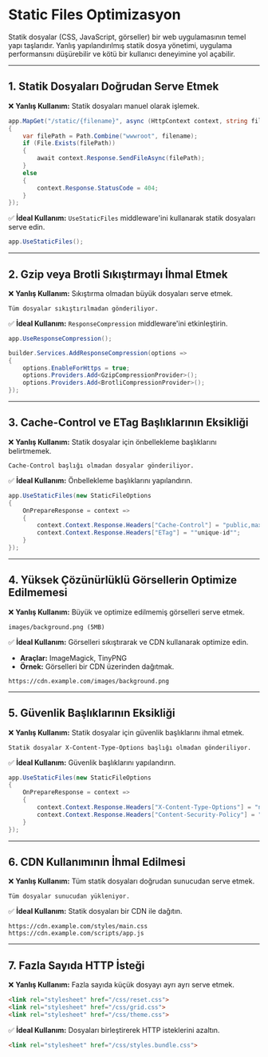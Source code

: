 # Static Files Optimizasyon

Statik dosyalar (CSS, JavaScript, görseller) bir web uygulamasının temel yapı taşlarıdır. Yanlış yapılandırılmış statik dosya yönetimi, uygulama performansını düşürebilir ve kötü bir kullanıcı deneyimine yol açabilir.

---

## 1. Statik Dosyaları Doğrudan Serve Etmek

❌ **Yanlış Kullanım:** Statik dosyaları manuel olarak işlemek.

```csharp
app.MapGet("/static/{filename}", async (HttpContext context, string filename) =>
{
    var filePath = Path.Combine("wwwroot", filename);
    if (File.Exists(filePath))
    {
        await context.Response.SendFileAsync(filePath);
    }
    else
    {
        context.Response.StatusCode = 404;
    }
});
```

✅ **İdeal Kullanım:** `UseStaticFiles` middleware'ini kullanarak statik dosyaları serve edin.

```csharp
app.UseStaticFiles();
```

---

## 2. Gzip veya Brotli Sıkıştırmayı İhmal Etmek

❌ **Yanlış Kullanım:** Sıkıştırma olmadan büyük dosyaları serve etmek.

```plaintext
Tüm dosyalar sıkıştırılmadan gönderiliyor.
```

✅ **İdeal Kullanım:** `ResponseCompression` middleware'ini etkinleştirin.

```csharp
app.UseResponseCompression();

builder.Services.AddResponseCompression(options =>
{
    options.EnableForHttps = true;
    options.Providers.Add<GzipCompressionProvider>();
    options.Providers.Add<BrotliCompressionProvider>();
});
```

---

## 3. Cache-Control ve ETag Başlıklarının Eksikliği

❌ **Yanlış Kullanım:** Statik dosyalar için önbellekleme başlıklarını belirtmemek.

```plaintext
Cache-Control başlığı olmadan dosyalar gönderiliyor.
```

✅ **İdeal Kullanım:** Önbellekleme başlıklarını yapılandırın.

```csharp
app.UseStaticFiles(new StaticFileOptions
{
    OnPrepareResponse = context =>
    {
        context.Context.Response.Headers["Cache-Control"] = "public,max-age=31536000";
        context.Context.Response.Headers["ETag"] = ""unique-id"";
    }
});
```

---

## 4. Yüksek Çözünürlüklü Görsellerin Optimize Edilmemesi

❌ **Yanlış Kullanım:** Büyük ve optimize edilmemiş görselleri serve etmek.

```plaintext
images/background.png (5MB)
```

✅ **İdeal Kullanım:** Görselleri sıkıştırarak ve CDN kullanarak optimize edin.

- **Araçlar:** ImageMagick, TinyPNG
- **Örnek:** Görselleri bir CDN üzerinden dağıtmak.

```plaintext
https://cdn.example.com/images/background.png
```

---

## 5. Güvenlik Başlıklarının Eksikliği

❌ **Yanlış Kullanım:** Statik dosyalar için güvenlik başlıklarını ihmal etmek.

```plaintext
Statik dosyalar X-Content-Type-Options başlığı olmadan gönderiliyor.
```

✅ **İdeal Kullanım:** Güvenlik başlıklarını yapılandırın.

```csharp
app.UseStaticFiles(new StaticFileOptions
{
    OnPrepareResponse = context =>
    {
        context.Context.Response.Headers["X-Content-Type-Options"] = "nosniff";
        context.Context.Response.Headers["Content-Security-Policy"] = "default-src 'self'";
    }
});
```

---

## 6. CDN Kullanımının İhmal Edilmesi

❌ **Yanlış Kullanım:** Tüm statik dosyaları doğrudan sunucudan serve etmek.

```plaintext
Tüm dosyalar sunucudan yükleniyor.
```

✅ **İdeal Kullanım:** Statik dosyaları bir CDN ile dağıtın.

```plaintext
https://cdn.example.com/styles/main.css
https://cdn.example.com/scripts/app.js
```

---

## 7. Fazla Sayıda HTTP İsteği

❌ **Yanlış Kullanım:** Fazla sayıda küçük dosyayı ayrı ayrı serve etmek.

```html
<link rel="stylesheet" href="/css/reset.css">
<link rel="stylesheet" href="/css/grid.css">
<link rel="stylesheet" href="/css/theme.css">
```

✅ **İdeal Kullanım:** Dosyaları birleştirerek HTTP isteklerini azaltın.

```html
<link rel="stylesheet" href="/css/styles.bundle.css">
```